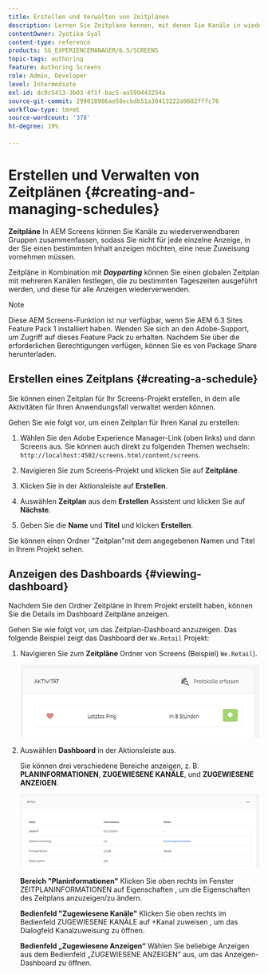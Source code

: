 ```yaml
---
title: Erstellen und Verwalten von Zeitplänen
description: Lernen Sie Zeitpläne kennen, mit denen Sie Kanäle in wiederverwendbare Gruppen einteilen können, sodass Sie nicht für jede einzelne Anzeige, in der Sie einen bestimmten Inhalt anzeigen möchten, eine neue Zuweisung vornehmen müssen.
contentOwner: Jyotika Syal
content-type: reference
products: SG_EXPERIENCEMANAGER/6.5/SCREENS
topic-tags: authoring
feature: Authoring Screens
role: Admin, Developer
level: Intermediate
exl-id: dc9c5413-3b03-4f1f-bac5-aa599443254a
source-git-commit: 299018986ae58ecbdb51a30413222a9682fffc76
workflow-type: tm+mt
source-wordcount: '378'
ht-degree: 19%

---
```


# Erstellen und Verwalten von Zeitplänen {#creating-and-managing-schedules}

**Zeitpläne** In AEM Screens können Sie Kanäle zu wiederverwendbaren Gruppen zusammenfassen, sodass Sie nicht für jede einzelne Anzeige, in der Sie einen bestimmten Inhalt anzeigen möchten, eine neue Zuweisung vornehmen müssen.

Zeitpläne in Kombination mit ***Dayparting*** können Sie einen globalen Zeitplan mit mehreren Kanälen festlegen, die zu bestimmten Tageszeiten ausgeführt werden, und diese für alle Anzeigen wiederverwenden.

>[!NOTE]
>
>Diese AEM Screens-Funktion ist nur verfügbar, wenn Sie AEM 6.3 Sites Feature Pack 1 installiert haben. Wenden Sie sich an den Adobe-Support, um Zugriff auf dieses Feature Pack zu erhalten. Nachdem Sie über die erforderlichen Berechtigungen verfügen, können Sie es von Package Share herunterladen.

## Erstellen eines Zeitplans {#creating-a-schedule}

Sie können einen Zeitplan für Ihr Screens-Projekt erstellen, in dem alle Aktivitäten für Ihren Anwendungsfall verwaltet werden können.

Gehen Sie wie folgt vor, um einen Zeitplan für Ihren Kanal zu erstellen:

1. Wählen Sie den Adobe Experience Manager-Link (oben links) und dann Screens aus. Sie können auch direkt zu folgenden Themen wechseln: `http://localhost:4502/screens.html/content/screens`.
1. Navigieren Sie zum Screens-Projekt und klicken Sie auf **Zeitpläne**.
1. Klicken Sie in der Aktionsleiste auf **Erstellen**.
1. Auswählen **Zeitplan** aus dem **Erstellen** Assistent und klicken Sie auf **Nächste**.

1. Geben Sie die **Name** und **Titel** und klicken **Erstellen**.

Sie können einen Ordner &quot;Zeitplan&quot;mit dem angegebenen Namen und Titel in Ihrem Projekt sehen.


## Anzeigen des Dashboards {#viewing-dashboard}

Nachdem Sie den Ordner Zeitpläne in Ihrem Projekt erstellt haben, können Sie die Details im Dashboard Zeitpläne anzeigen.

Gehen Sie wie folgt vor, um das Zeitplan-Dashboard anzuzeigen. Das folgende Beispiel zeigt das Dashboard der `We.Retail` Projekt:

1. Navigieren Sie zum **Zeitpläne** Ordner von Screens (Beispiel) `We.Retail`).

   ![chlimage_1](assets/chlimage_1.png)

1. Auswählen **Dashboard** in der Aktionsleiste aus.

   Sie können drei verschiedene Bereiche anzeigen, z. B. **PLANINFORMATIONEN**, **ZUGEWIESENE KANÄLE**, und **ZUGEWIESENE ANZEIGEN**.

   ![chlimage_1-1](assets/chlimage_1-1.png)

   **Bereich &quot;Planinformationen&quot;** Klicken Sie oben rechts im Fenster ZEITPLANINFORMATIONEN auf Eigenschaften , um die Eigenschaften des Zeitplans anzuzeigen/zu ändern.

   **Bedienfeld &quot;Zugewiesene Kanäle&quot;** Klicken Sie oben rechts im Bedienfeld ZUGEWIESENE KANÄLE auf +Kanal zuweisen , um das Dialogfeld Kanalzuweisung zu öffnen.

   **Bedienfeld „Zugewiesene Anzeigen“** Wählen Sie beliebige Anzeigen aus dem Bedienfeld „ZUGEWIESENE ANZEIGEN“ aus, um das Anzeigen-Dashboard zu öffnen.

